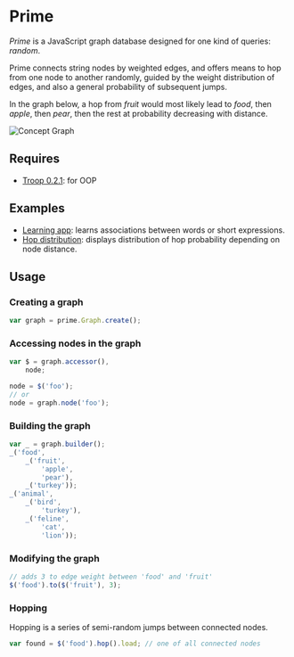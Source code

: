 Prime
=====

*Prime* is a JavaScript graph database designed for one kind of queries: *random*.

Prime connects string nodes by weighted edges, and offers means to hop from one node to another randomly, guided by the weight distribution of edges, and also a general probability of subsequent jumps.

In the graph below, a hop from *fruit* would most likely lead to *food*, then *apple*, then *pear*, then the rest at probability decreasing with distance.

![Concept Graph](http://dl.dropbox.com/u/9258903/sampleConceptGraph.png)

Requires
--------

- [Troop 0.2.1](https://github.com/production-minds/troop): for OOP

Examples
--------

- [Learning app](http://jsfiddle.net/danstocker/H8vLd/): learns associations between words or short expressions.
- [Hop distribution](http://jsfiddle.net/danstocker/K63h8/): displays distribution of hop probability depending on node distance.

Usage
-----

### Creating a graph

```javascript
var graph = prime.Graph.create();
```

### Accessing nodes in the graph

```javascript
var $ = graph.accessor(),
    node;

node = $('foo');
// or
node = graph.node('foo');
```

### Building the graph

```javascript
var _ = graph.builder();
_('food',
    _('fruit',
        'apple',
        'pear'),
    _('turkey'));
_('animal',
    _('bird',
        'turkey'),
    _('feline',
        'cat',
        'lion'));
```

### Modifying the graph

```javascript
// adds 3 to edge weight between 'food' and 'fruit'
$('food').to($('fruit'), 3);
```

### Hopping

Hopping is a series of semi-random jumps between connected nodes.

```javascript
var found = $('food').hop().load; // one of all connected nodes
```
